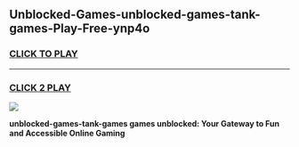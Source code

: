 
## Unblocked-Games-unblocked-games-tank-games-Play-Free-ynp4o
<h3>
<a href="https://premium76.site?title=unblocked-games-tank-games&ref=10A">CLICK TO PLAY</a></h3>
<hr>

<h3>
<a href="https://premium76.site?title=unblocked-games-tank-games&ref=10A">CLICK 2 PLAY</a>
  
</h3>

<a href="https://premium76.site?title=unblocked-games-tank-games&ref=10A"><img src="https://clearcache.store/games.png"></a>


**unblocked-games-tank-games games unblocked: Your Gateway to Fun and Accessible Online Gaming**
